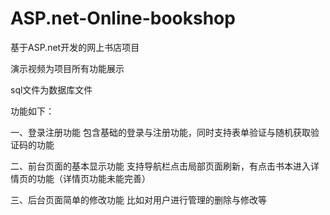 # ASP.net-Online-bookshop
基于ASP.net开发的网上书店项目

演示视频为项目所有功能展示

sql文件为数据库文件

功能如下：

一、登录注册功能
包含基础的登录与注册功能，同时支持表单验证与随机获取验证码的功能

二、前台页面的基本显示功能
支持导航栏点击局部页面刷新，有点击书本进入详情页的功能（详情页功能未能完善）

三、后台页面简单的修改功能
比如对用户进行管理的删除与修改等
